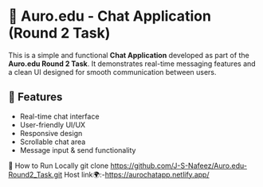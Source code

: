 # 💬 Auro.edu - Chat Application (Round 2 Task)

This is a simple and functional **Chat Application** developed as part of the **Auro.edu Round 2 Task**. It demonstrates real-time messaging features and a clean UI designed for smooth communication between users.

## 🚀 Features

- Real-time chat interface
- User-friendly UI/UX
- Responsive design
- Scrollable chat area
- Message input & send functionality

🔧 How to Run Locally
git clone https://github.com/J-S-Nafeez/Auro.edu-Round2_Task.git
Host link🌍:-https://aurochatapp.netlify.app/

